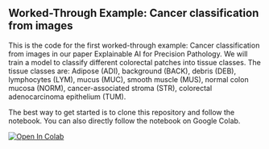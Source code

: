 ## Worked-Through Example: Cancer classification from images

This is the code for the first worked-through example: Cancer classification from images in our paper Explainable AI for Precision Pathology. 
We will train a model to classify different colorectal patches into tissue classes. 
The tissue classes are: Adipose (ADI), background (BACK), debris (DEB), lymphocytes (LYM), mucus (MUC), smooth muscle (MUS), normal colon mucosa (NORM), cancer-associated stroma (STR), colorectal adenocarcinoma epithelium (TUM).


The best way to get started is to clone this repository and follow the notebook.
You can also directly follow the notebook on Google Colab.

<a target="_blank" href="https://colab.research.google.com/github/jonasd4/pathology-worked-through/blob/main/cancer_classification.ipynb">
  <img src="https://colab.research.google.com/assets/colab-badge.svg" alt="Open In Colab"/>
</a>


